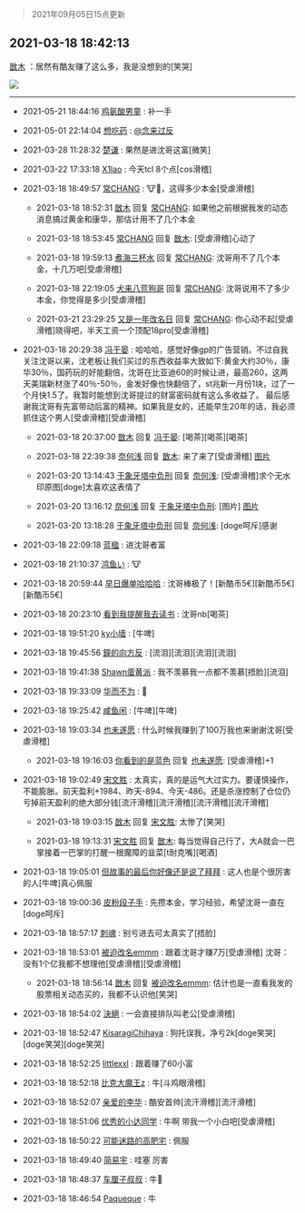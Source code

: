 > 2021年09月05日15点更新
<link rel="stylesheet" href="https://cdn.jsdelivr.net/gh/taotie6/sampleJSON@main/css/photo_show.css">


 ## 2021-03-18 18:42:13 

 [㪚木](https://www.coolapk.com/feed/25632163?shareKey=NDU0MzdjODYwMGU1NjEzMTc3ZDU~) ：居然有酷友赚了这么多，我是没想到的[笑哭] 

<div class="album">
<img class="img-item" src="http://image.coolapk.com/feed/2021/0318/18/1081091_b6479bc0_4132_6186@937x1096.jpeg" />
</div>

 ------- 

- 2021-05-21 18:44:16 [鸡氨酸男童](uid=2041334) : 补一手 

- 2021-05-01 22:14:04 [想吃药](uid=4967626) : <a class="feed-link-uname" href="/u/念来过反">@念来过反</a> 

- 2021-03-28 11:28:32 [楚谦](uid=1264292) : 果然是进沈哥这富[微笑] 

- 2021-03-22 17:33:18 [X1lao](uid=628869) : 今天tcl 8个点[cos滑稽] 

- 2021-03-18 18:49:57 [常CHANG](uid=2190258) : 🐮🍺，这得多少本金[受虐滑稽] 

    - 2021-03-18 18:52:31 [㪚木](uid=1081091) 回复 [常CHANG](uid=2190258): 如果他之前根据我发的动态消息搞过黄金和康华，那估计用不了几个本金 

    - 2021-03-18 18:53:45 [常CHANG](uid=2190258) 回复 [㪚木](uid=1081091): [受虐滑稽]心动了 

    - 2021-03-18 19:59:13 [煮海三杯水](uid=695018) 回复 [常CHANG](uid=2190258): 沈哥用不了几个本金，十几万吧[受虐滑稽] 

    - 2021-03-18 22:19:05 [犬来八荒狗哥](uid=3248963) 回复 [常CHANG](uid=2190258): 沈哥说用不了多少本金，你觉得是多少[受虐滑稽] 

    - 2021-03-21 23:29:25 [又是一年改名日](uid=2764896) 回复 [常CHANG](uid=2190258): 你心动不起[受虐滑稽]晓得吧，半天工资一个顶配18pro[受虐滑稽] 

- 2021-03-18 20:29:38 [冯于晏](uid=2980763) : 哈哈哈，感觉好像gp的广告营销。不过自我关注沈哥以来，沈老板让我们买过的东西收益率大致如下:黄金大约30％，康华30％，国药玩的好能翻倍，沈哥在比亚迪60的时候让进，最高260，这两天美瑞新材涨了40％-50％，金发好像也快翻倍了，st兆新一月份1块，过了一个月快1.5了<!--break-->。我暂时能想到沈哥提过的财富密码就有这么多收益了。
最后感谢我沈哥有先富带动后富的精神。如果我是女的，还能早生20年的话，我必须抓住这个男人[受虐滑稽][受虐滑稽] 

    - 2021-03-18 20:37:00 [㪚木](uid=1081091) 回复 [冯于晏](uid=2980763): [喝茶][喝茶][喝茶] 

    - 2021-03-18 22:39:38 [奈何浅](uid=1884562) 回复 [㪚木](uid=1081091): 来了来了[受虐滑稽] [图片](http://image.coolapk.com/feed/2021/0318/22/1884562_d55be13e_8377_5991@363x311.png)

    - 2021-03-20 13:14:43 [于象牙塔中负刑](uid=1938509) 回复 [奈何浅](uid=1884562): [受虐滑稽]求个无水印原图[doge]太喜欢这表情了 

    - 2021-03-20 13:16:12 [奈何浅](uid=1884562) 回复 [于象牙塔中负刑](uid=1938509): [图片] [图片](http://image.coolapk.com/feed/2021/0320/13/1884562_d55be13e_7370_4823@363x311.png)

    - 2021-03-20 13:18:28 [于象牙塔中负刑](uid=1938509) 回复 [奈何浅](uid=1884562): [doge呵斥]感谢 

- 2021-03-18 22:09:18 [蓝楹](uid=467567) : 进沈哥者富 

- 2021-03-18 21:10:37 [鸿鱼い](uid=1905461) : 🐮 

- 2021-03-18 20:59:44 [早日爆单哈哈哈](uid=2188936) : 沈哥棒极了！[新酷币5€][新酷币5€][新酷币5€] 

- 2021-03-18 20:23:10 [看到我提醒我去读书](uid=2577914) : 沈哥nb[喝茶] 

- 2021-03-18 19:51:20 [ky小墙](uid=3459799) : [牛啤] 

- 2021-03-18 19:45:56 [鐘的向方反](uid=1500903) : [流泪][流泪][流泪][流泪] 

- 2021-03-18 19:41:38 [Shawn蛋黄派](uid=2642278) : 我不羡慕我一点都不羡慕[捂脸][流泪] 

- 2021-03-18 19:33:09 [华而不为](uid=1212555) : 🐂 

- 2021-03-18 19:25:42 [咸鱼闲](uid=3783511) : [牛啤][牛啤] 

- 2021-03-18 19:03:34 [也未遂愿](uid=3056500) : 什么时候我赚到了100万我也来谢谢沈哥[受虐滑稽] 

    - 2021-03-18 19:16:03 [你看到的是蓝色](uid=852722) 回复 [也未遂愿](uid=3056500): [受虐滑稽]+1 

- 2021-03-18 19:02:49 [宋文胜](uid=1828125) : 太真实，真的是运气大过实力。要谨慎操作，不能膨胀。前天盈利+1984、昨天-894、今天-486。还是杀涨控制了仓位仍亏掉前天盈利的绝大部分钱[流汗滑稽][流汗滑稽][流汗滑稽][流汗滑稽] 

    - 2021-03-18 19:03:15 [㪚木](uid=1081091) 回复 [宋文胜](uid=1828125): 太惨了[笑哭] 

    - 2021-03-18 19:13:31 [宋文胜](uid=1828125) 回复 [㪚木](uid=1081091): 每当觉得自己行了，大A就会一巴掌接着一巴掌的打醒一根魔障的韭菜[t耐克嘴][喝酒] 

- 2021-03-18 19:05:01 [但故事的最后你好像还是说了拜拜](uid=2791372) : 这人也是个很厉害的人[牛啤]真心佩服 

- 2021-03-18 19:00:36 [皮粉段子手](uid=884077) : 先攒本金，学习经验，希望沈哥一直在[doge呵斥] 

- 2021-03-18 18:57:17 [刺魂](uid=1662383) : 别亏进去可太真实了[捂脸] 

- 2021-03-18 18:53:01 [被迫改名emmm](uid=3302275) : 跟着沈哥才赚7万[受虐滑稽]
沈哥：没有1个亿我都不想理他[受虐滑稽][受虐滑稽] 

    - 2021-03-18 18:56:14 [㪚木](uid=1081091) 回复 [被迫改名emmm](uid=3302275): 估计也是一直看我发的股票相关动态买的，我都不认识他[笑哭] 

- 2021-03-18 18:54:02 [決絕](uid=2288436) : 一会直接排队叫老公[受虐滑稽] 

- 2021-03-18 18:52:47 [KisaragiChihaya](uid=2312101) : 狗托误我，净亏2k[doge笑哭][doge笑哭][doge笑哭] 

- 2021-03-18 18:52:25 [littlexxl](uid=3375580) : 跟着赚了60小富 

- 2021-03-18 18:52:18 [比克大魔王z](uid=824574) : 牛[斗鸡眼滑稽] 

- 2021-03-18 18:52:07 [亲爱的李华](uid=1323228) : 酷安首帅[流汗滑稽][流汗滑稽] 

- 2021-03-18 18:51:06 [优秀的小达同学](uid=3114536) : 牛啊 带我一个小白吧[受虐滑稽] 

- 2021-03-18 18:50:22 [可能迷路的高肥宅](uid=1534505) : 佩服 

- 2021-03-18 18:49:40 [简易宇](uid=2240351) : 哇塞 厉害 

- 2021-03-18 18:48:37 [车厘子叔叔](uid=1756803) : 牛🐂 

- 2021-03-18 18:46:54 [Paqueque](uid=685582) : 牛 


